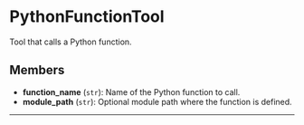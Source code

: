 # PythonFunctionTool

Tool that calls a Python function.

## Members
- **function_name** (`str`): Name of the Python function to call.
- **module_path** (`str`): Optional module path where the function is defined.

---
